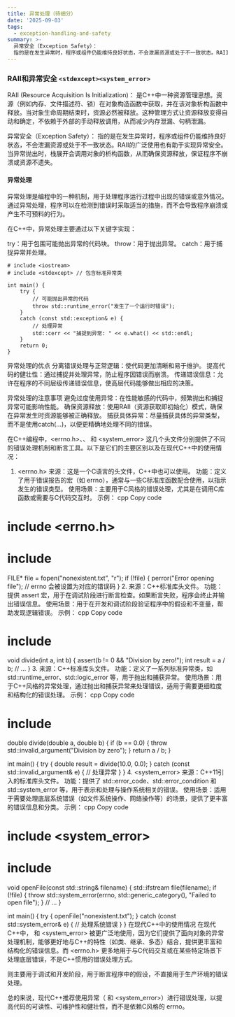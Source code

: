 ```yaml
---
title: 异常处理（待细分）
date: '2025-09-03'
tags:
  - exception-handling-and-safety
summary: >-
  异常安全（Exception Safety）：
  指的是在发生异常时，程序或组件仍能维持良好状态，不会泄漏资源或处于不一致状态。RAII的广泛使用也有助于实现异常安全。当异常抛出时，栈展开会调用对象的析构函数，从而确保资源释放，保证程序不崩溃或资源不遗失。
---
```

### RAII和异常安全 `<stdexcept><system_error>`
RAII (Resource Acquisition Is Initialization)：
是C++中一种资源管理思想。资源（例如内存、文件描述符、锁）在对象构造函数中获取，并在该对象析构函数中释放。当对象生命周期结束时，资源必然被释放。这种管理方式让资源释放变得自动和确定，不依赖于外部的手动释放调用，从而减少内存泄漏、句柄泄漏。

异常安全（Exception Safety）：
指的是在发生异常时，程序或组件仍能维持良好状态，不会泄漏资源或处于不一致状态。RAII的广泛使用也有助于实现异常安全。当异常抛出时，栈展开会调用对象的析构函数，从而确保资源释放，保证程序不崩溃或资源不遗失。

#### 异常处理
异常处理是编程中的一种机制，用于处理程序运行过程中出现的错误或意外情况。通过异常处理，程序可以在检测到错误时采取适当的措施，而不会导致程序崩溃或产生不可预料的行为。

在C++中，异常处理主要通过以下关键字实现：

try：用于包围可能抛出异常的代码块。
throw：用于抛出异常。
catch：用于捕捉异常并处理。

    # include <iostream>
    # include <stdexcept> // 包含标准异常类

    int main() {
        try {
            // 可能抛出异常的代码
            throw std::runtime_error("发生了一个运行时错误");
        }
        catch (const std::exception& e) {
            // 处理异常
            std::cerr << "捕捉到异常: " << e.what() << std::endl;
        }
        return 0;
    }

异常处理的优点
分离错误处理与正常逻辑：使代码更加清晰和易于维护。
提高代码的健壮性：通过捕捉并处理异常，防止程序因错误而崩溃。
传递错误信息：允许在程序的不同层级传递错误信息，使高层代码能够做出相应的决策。

异常处理的注意事项
避免过度使用异常：在性能敏感的代码中，频繁抛出和捕捉异常可能影响性能。
确保资源释放：使用RAII（资源获取即初始化）模式，确保在异常发生时资源能够被正确释放。
捕获具体异常：尽量捕获具体的异常类型，而不是使用catch(...)，以便更精确地处理不同的错误。

在C++编程中，<errno.h>、<cassert>、<stdexcept> 和 <system_error> 这几个头文件分别提供了不同的错误处理机制和断言工具。以下是它们的主要区别以及在现代C++中的使用情况：

1. <errno.h>
来源：这是一个C语言的头文件，C++中也可以使用。
功能：定义了用于错误报告的宏（如 errno），通常与一些C标准库函数配合使用，以指示发生的错误类型。
使用场景：主要用于C风格的错误处理，尤其是在调用C库函数或需要与C代码交互时。
示例：
cpp
Copy code
# include <errno.h>
# include <cstdio>

FILE* file = fopen("nonexistent.txt", "r");
if (!file) {
    perror("Error opening file");
    // errno 会被设置为对应的错误码
}
2. <cassert>
来源：C++标准库头文件。
功能：提供 assert 宏，用于在调试阶段进行断言检查。如果断言失败，程序会终止并输出错误信息。
使用场景：用于在开发和调试阶段验证程序中的假设和不变量，帮助发现逻辑错误。
示例：
cpp
Copy code
# include <cassert>

void divide(int a, int b) {
    assert(b != 0 && "Division by zero!");
    int result = a / b;
    // ...
}
3. <stdexcept>
来源：C++标准库头文件。
功能：定义了一系列标准异常类，如 std::runtime_error、std::logic_error 等，用于抛出和捕获异常。
使用场景：用于C++风格的异常处理，通过抛出和捕获异常来处理错误，适用于需要更细粒度和结构化的错误处理。
示例：
cpp
Copy code
# include <stdexcept>

double divide(double a, double b) {
    if (b == 0.0) {
        throw std::invalid_argument("Division by zero");
    }
    return a / b;
}

int main() {
    try {
        double result = divide(10.0, 0.0);
    } catch (const std::invalid_argument& e) {
        // 处理异常
    }
}
4. <system_error>
来源：C++11引入的标准库头文件。
功能：提供了 std::error_code、std::error_condition 和 std::system_error 等，用于表示和处理与操作系统相关的错误。
使用场景：适用于需要处理底层系统错误（如文件系统操作、网络操作等）的场景，提供了更丰富的错误信息和分类。
示例：
cpp
Copy code
# include <system_error>
# include <fstream>

void openFile(const std::string& filename) {
    std::ifstream file(filename);
    if (!file) {
        throw std::system_error(errno, std::generic_category(), "Failed to open file");
    }
    // ...
}

int main() {
    try {
        openFile("nonexistent.txt");
    } catch (const std::system_error& e) {
        // 处理系统错误
    }
}
在现代C++中的使用情况
在现代C++中，<stdexcept> 和 <system_error> 被更广泛地使用，因为它们提供了面向对象的异常处理机制，能够更好地与C++的特性（如类、继承、多态）结合，提供更丰富和结构化的错误信息。而 <errno.h> 更多地用于与C代码交互或在某些特定场景下处理底层错误，不是C++惯用的错误处理方式。

<cassert> 则主要用于调试和开发阶段，用于断言程序中的假设，不直接用于生产环境的错误处理。

总的来说，现代C++推荐使用异常（<stdexcept> 和 <system_error>）进行错误处理，以提高代码的可读性、可维护性和健壮性，而不是依赖C风格的 errno。
